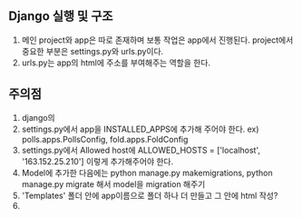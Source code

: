 ## Django 실행 및 구조

1. 메인 project와 app은 따로 존재하며 보통 작업은 app에서 진행된다. project에서 중요한 부분은 settings.py와 urls.py이다.
2. urls.py는 app의 html에 주소를 부여해주는 역할을 한다. 

## 주의점

1. django의 
2. settings.py에서 app을 INSTALLED_APPS에 추가해 주어야 한다. ex) polls.apps.PollsConfig, fold.apps.FoldConfig 
3. settings.py에서 Allowed host에 ALLOWED_HOSTS = ['localhost', '163.152.25.210'] 이렇게 추가해주어야 한다.
4. Model에 추가한 다음에는 python manage.py makemigrations, python manage.py migrate 해서 model을 migration 해주기
5. 'Templates' 폴더 안에 app이름으로 폴더 하나 더 만들고 그 안에 html 작성?
6. 
